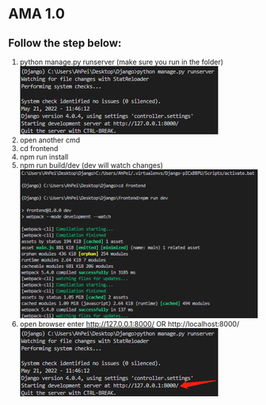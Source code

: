# AMA 1.0

## Follow the step below:

1. python manage.py runserver (make sure you run in the folder)
   ![alt text](https://github.com/AhPei/AMA/blob/master/instruction/1.png)
2. open another cmd
3. cd frontend
4. npm run install
5. npm run build/dev (dev will watch changes)
   ![alt text](https://github.com/AhPei/AMA/blob/master/instruction/5.png)
6. open browser enter http://127.0.0.1:8000/ OR http://localhost:8000/
   ![alt text](https://github.com/AhPei/AMA/blob/master/instruction/6.png)
